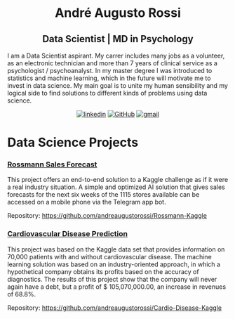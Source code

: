 <h1 align="center"> André Augusto Rossi </h1>
<h2 align="center"> Data Scientist | MD in Psychology </h2>



I am a Data Scientist aspirant. My carrer includes many jobs as a volunteer, as an electronic technician and more than 7 years of clinical service as a psychologist / psychoanalyst. In my master degree I was introduced to statistics and machine learning, which in the future will motivate me to invest in data science. My main goal is to unite my human sensibility and my logical side to find solutions to different kinds of problems using data science.  




<p align="center">
  <a href="https://www.linkedin.com/in/andre-augusto-rossi" target="_blank"><img alt="linkedin" src="https://img.shields.io/badge/-LinkedIn-0077B5?style=flat-square&logo=Linkedin&logoColor=white"></a>
    <a href="https://github.com/andreaugustorossi" target="_blank"><img alt="GitHub" src="https://img.shields.io/badge/-@andreaugustorossi-181717?style=flat-square&logo=GitHub&logoColor=white"></a>
    <a href="mailto:andreaugustorossi@gmail.com?subject=Hello%20Alan,%20From%20Github" target="_blank"><img alt="gmail" src="https://img.shields.io/badge/-Gmail-c14438?style=flat-square&logo=Gmail&logoColor=white&link=mailto:alanmiti@gmail.com"></a>
  
  
  
  # Data Science Projects
  ### [Rossmann Sales Forecast](https://github.com/andreaugustorossi/Rossmann-Kaggle)

This project offers an end-to-end solution to a Kaggle challenge as if it were a real industry situation. A simple and optimized AI solution that gives sales forecasts for the next six weeks of the 1115 stores available can be accessed on a mobile phone via the Telegram app bot.

Repository: https://github.com/andreaugustorossi/Rossmann-Kaggle




### [Cardiovascular Disease Prediction](https://github.com/andreaugustorossi/Cardio-Disease-Kaggle)

This project was based on the Kaggle data set that provides information on 70,000 patients with and without cardiovascular disease. The machine learning solution was based on an industry-oriented approach, in which a hypothetical company obtains its profits based on the accuracy of diagnostics. The results of this project show that the company will never again have a debt, but a profit of $ 105,070,000.00, an increase in revenues of 68.8%.

Repository: https://github.com/andreaugustorossi/Cardio-Disease-Kaggle
